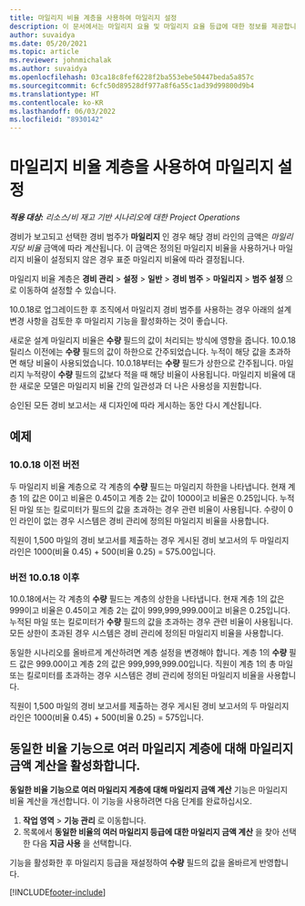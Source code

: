 ```yaml
---
title: 마일리지 비율 계층을 사용하여 마일리지 설정
description: 이 문서에서는 마일리지 요율 및 마일리지 요율 등급에 대한 정보를 제공합니다.
author: suvaidya
ms.date: 05/20/2021
ms.topic: article
ms.reviewer: johnmichalak
ms.author: suvaidya
ms.openlocfilehash: 03ca18c8fef6228f2ba553ebe50447beda5a857c
ms.sourcegitcommit: 6cfc50d89528df977a8f6a55c1ad39d99800d9b4
ms.translationtype: HT
ms.contentlocale: ko-KR
ms.lasthandoff: 06/03/2022
ms.locfileid: "8930142"
---
```

# <a name="set-up-mileage-using-mileage-rate-tiers"></a>마일리지 비율 계층을 사용하여 마일리지 설정

_**적용 대상:** 리소스/비 재고 기반 시나리오에 대한 Project Operations_

경비가 보고되고 선택한 경비 범주가 **마일리지** 인 경우 해당 경비 라인의 금액은 *마일리지당 비율* 금액에 따라 계산됩니다. 이 금액은 정의된 마일리지 비율을 사용하거나 마일리지 비율이 설정되지 않은 경우 표준 마일리지 비율에 따라 결정됩니다. 

마일리지 비율 계층은 **경비 관리** > **설정** > **일반** > **경비 범주** > **마일리지** > **범주 설정** 으로 이동하여 설정할 수 있습니다.

10.0.18로 업그레이드한 후 조직에서 마일리지 경비 범주를 사용하는 경우 아래의 설계 변경 사항을 검토한 후 마일리지 기능을 활성화하는 것이 좋습니다. 

새로운 설계 마일리지 비율은 **수량** 필드의 값이 처리되는 방식에 영향을 줍니다. 10.0.18 릴리스 이전에는 **수량** 필드의 값이 하한으로 간주되었습니다. 누적이 해당 값을 초과하면 해당 비율이 사용되었습니다.  10.0.18부터는 **수량** 필드가 상한으로 간주됩니다. 마일리지 누적량이 **수량** 필드의 값보다 적을 때 해당 비율이 사용됩니다.  마일리지 비율에 대한 새로운 모델은 마일리지 비율 간의 일관성과 더 나은 사용성을 지원합니다.   

승인된 모든 경비 보고서는 새 디자인에 따라 게시하는 동안 다시 계산됩니다.

## <a name="example"></a>예제
 
### <a name="before-version-10018"></a>10.0.18 이전 버전
두 마일리지 비율 계층으로 각 계층의 **수량** 필드는 마일리지 하한을 나타냅니다. 현재 계층 1의 값은 0이고 비율은 0.45이고 계층 2는 값이 1000이고 비율은 0.25입니다. 누적된 마일 또는 킬로미터가 필드의 값을 초과하는 경우 관련 비율이 사용됩니다. 수량이 0인 라인이 없는 경우 시스템은 경비 관리에 정의된 마일리지 비율을 사용합니다. 
 
직원이 1,500 마일의 경비 보고서를 제출하는 경우 게시된 경비 보고서의 두 마일리지 라인은 1000(비율 0.45) + 500(비율 0.25) = 575.00입니다.

### <a name="after-version-10018"></a>버전 10.0.18 이후
10.0.18에서는 각 계층의 **수량** 필드는 계층의 상한을 나타냅니다. 현재 계층 1의 값은 999이고 비율은 0.45이고 계층 2는 값이 999,999,999.00이고 비율은 0.25입니다. 누적된 마일 또는 킬로미터가 **수량** 필드의 값을 초과하는 경우 관련 비율이 사용됩니다. 모든 상한이 초과된 경우 시스템은 경비 관리에 정의된 마일리지 비율을 사용합니다. 
 
동일한 시나리오를 올바르게 계산하려면 계층 설정을 변경해야 합니다. 계층 1의 **수량** 필드 값은 999.00이고 계층 2의 값은 999,999,999.00입니다. 직원이 계층 1의 총 마일 또는 킬로미터를 초과하는 경우 시스템은 경비 관리에 정의된 마일리지 비율을 사용합니다. 
  
직원이 1,500 마일의 경비 보고서를 제출하는 경우 게시된 경비 보고서의 두 마일리지 라인은 1000(비율 0.45) + 500(비율 0.25) = 575입니다.

## <a name="enable-the-mileage-amount-calculation-for-multiple-mileage-tiers-with-same-rate-feature"></a>동일한 비율 기능으로 여러 마일리지 계층에 대해 마일리지 금액 계산을 활성화합니다.

**동일한 비율 기능으로 여러 마일리지 계층에 대해 마일리지 금액 계산** 기능은 마일리지 비율 계산을 개선합니다. 이 기능을 사용하려면 다음 단계를 완료하십시오.

1. **작업 영역** > **기능 관리** 로 이동합니다. 
2. 목록에서 **동일한 비율의 여러 마일리지 등급에 대한 마일리지 금액 계산** 을 찾아 선택한 다음 **지금 사용** 을 선택합니다.

기능을 활성화한 후 마일리지 등급을 재설정하여 **수량** 필드의 값을 올바르게 반영합니다. 


[!INCLUDE[footer-include](../includes/footer-banner.md)]
